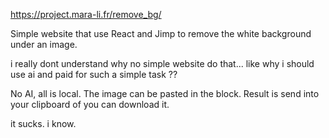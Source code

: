 https://project.mara-li.fr/remove_bg/

Simple website that use React and Jimp to remove the white background under an image.

i really dont understand why no simple website do that... like why i should use ai and paid for such a simple task ??

No AI, all is local. The image can be pasted in the block. Result is send into your clipboard of you can download it.

it sucks. i know.
